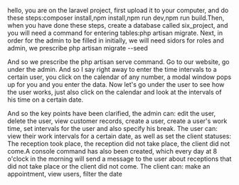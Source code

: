 <p>hello, you are on the laravel project, first upload it to your computer, and do these steps:composer install,npm install,npm run dev,npm run build.Then, when you have done these steps, create a database called six_project, and you will need a command for entering tables:php artisan migrate. Next, in order for the admin to be filled in initially, we will need sidors for roles and admin, we prescribe php artisan migrate --seed</p>
<p>
And so we prescribe the php artisan serve command. Go to our website, go under the admin. And so I say right away to enter the time intervals to a certain user, you click on the calendar of any number, a modal window pops up for you and you enter the data. Now let's go under the user to see how the user works, just also click on the calendar and look at the intervals of his time on a certain date.</p>

<p>And so the key points have been clarified, the admin can: edit the user, delete the user, view customer records, create a user, create a user's work time, set intervals for the user and also specify his break. The user can: view their work intervals for a certain date, as well as set the client statuses: The reception took place, the reception did not take place, the client did not come.A console command has also been created, which every day at 8 o'clock in the morning will send a message to the user about receptions that did not take place or the client did not come. The client can: make an appointment, view users, filter the date</p>
